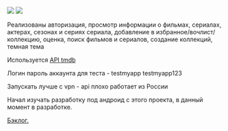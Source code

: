 ![](https://media.giphy.com/media/upXOX0C7Aei1QrLtk0/giphy.gif)  ![](https://media.giphy.com/media/t4NVyPFvGoJmXd5ldd/giphy.gif)

Реализованы авторизация, просмотр информации о фильмах, сериалах, актерах, сезонах и сериях сериала, добавление в избранное/вочлист/коллекцию, оценка, поиск фильмов и сериалов, создание коллекций, темная тема

Используется [API tmdb](https://developers.themoviedb.org/3)

Логин пароль аккаунта для теста - testmyapp testmyapp123

Запускать лучше с vpn - api плохо работает из России

Начал изучать разработку под андроид с этого проекта, в данный момент в разработке. 

[Бэклог.](https://github.com/s1amjam/MovieSearcher/projects/1)
